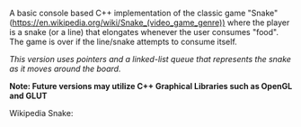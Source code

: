A basic console based C++ implementation of the classic game "Snake" (https://en.wikipedia.org/wiki/Snake_(video_game_genre)) where the player is a snake (or a line) that elongates whenever the user consumes "food". The game is over if the line/snake attempts to consume itself. 

_This version uses pointers and a linked-list queue that represents the snake as it moves around the board._

**Note: Future versions may utilize C++ Graphical Libraries such as OpenGL and GLUT**

Wikipedia Snake: 
